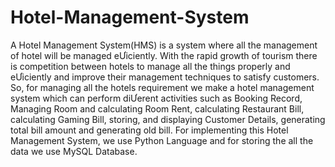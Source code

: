 # Hotel-Management-System

A Hotel Management System(HMS) is a system where all the 
management of hotel will be managed eƯiciently. With the rapid growth of tourism there 
is competition between hotels to manage all the things properly and eƯiciently and 
improve their management techniques to satisfy customers. So, for managing all the 
hotels requirement we make a hotel management system which can perform diƯerent 
activities such as Booking Record, Managing Room and calculating Room Rent, 
calculating Restaurant Bill, calculating Gaming Bill, storing, and displaying Customer 
Details, generating total bill amount and generating old bill. 
For implementing this Hotel Management System, we use Python Language and for 
storing the all the data we use MySQL Database. 
